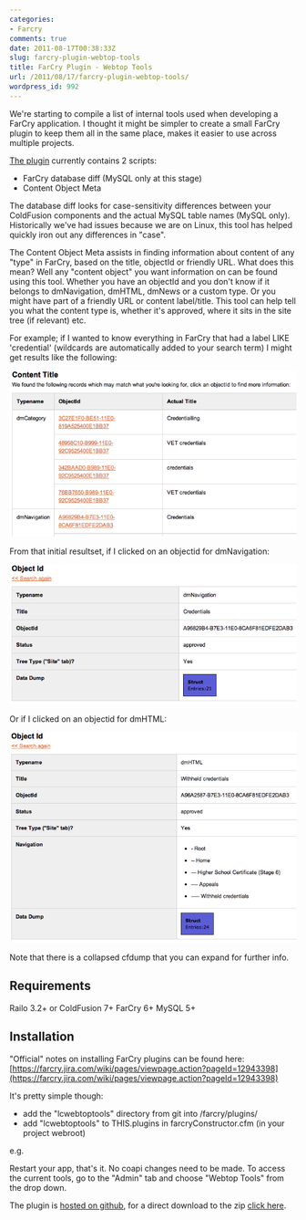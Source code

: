 ```yaml
---
categories:
- Farcry
comments: true
date: 2011-08-17T00:38:33Z
slug: farcry-plugin-webtop-tools
title: FarCry Plugin - Webtop Tools
url: /2011/08/17/farcry-plugin-webtop-tools/
wordpress_id: 992
---
```


We're starting to compile a list of internal tools used when developing a FarCry application. I thought it might be simpler to create a small FarCry plugin to keep them all in the same place, makes it easier to use across multiple projects.

[The plugin](https://github.com/michaelsharman/lcwebtoptools) currently contains 2 scripts:

* FarCry database diff (MySQL only at this stage)
* Content Object Meta

The database diff looks for case-sensitivity differences between your ColdFusion components and the actual MySQL table names (MySQL only). Historically we've had issues because we are on Linux, this tool has helped quickly iron out any differences in "case".

The Content Object Meta assists in finding information about content of any "type" in FarCry, based on the title, objectId or friendly URL. What does this mean? Well any "content object" you want information on can be found using this tool. Whether you have an objectId and you don't know if it belongs to dmNavigation, dmHTML, dmNews or a custom type. Or you might have part of a friendly URL or content label/title. This tool can help tell you what the content type is, whether it's approved, where it sits in the site tree (if relevant) etc.

For example; if I wanted to know everything in FarCry that had a label LIKE 'credential' (wildcards are automatically added to your search term) I might get results like the following:

![](/images/uploads/2011/08/contenttitle.png)

From that initial resultset, if I clicked on an objectid for dmNavigation:

![](/images/uploads/2011/08/objectid.png)

Or if I clicked on an objectid for dmHTML:

![](/images/uploads/2011/08/objectid_dmhtml.png)

Note that there is a collapsed cfdump that you can expand for further info.

## Requirements

Railo 3.2+ or ColdFusion 7+
FarCry 6+
MySQL 5+

## Installation

"Official" notes on installing FarCry plugins can be found here: [https://farcry.jira.com/wiki/pages/viewpage.action?pageId=12943398](https://farcry.jira.com/wiki/pages/viewpage.action?pageId=12943398)

It's pretty simple though:

* add the "lcwebtoptools" directory from git into /farcry/plugins/
* add "lcwebtoptools" to THIS.plugins in farcryConstructor.cfm (in your project webroot)

e.g.
	<cfset THIS.plugins = "farcrycms,lcwebtoptools">

Restart your app, that's it. No coapi changes need to be made. To access the current tools, go to the "Admin" tab and choose "Webtop Tools" from the drop down.

The plugin is [hosted on github](https://github.com/michaelsharman/lcwebtoptools), for a direct download to the zip [click here](https://github.com/michaelsharman/lcwebtoptools/zipball/master).
